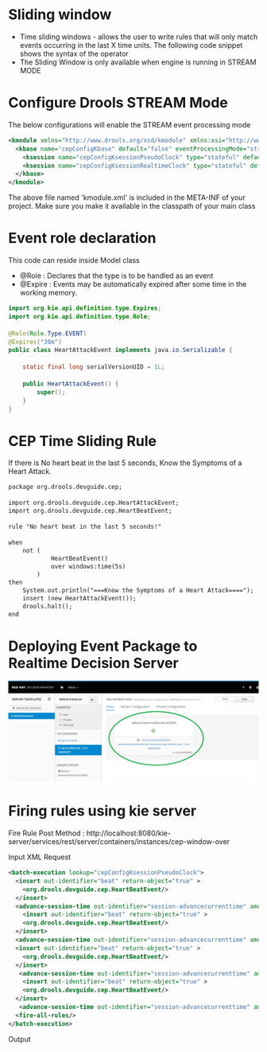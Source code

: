 # Sliding window

* Time sliding windows -  allows the user to write rules that will only match events occurring in the last X time units. The following code snippet shows the syntax of the operator
* The Sliding Window is only available when engine is running in STREAM MODE

# Configure Drools STREAM Mode

The below configurations will enable the STREAM event processing mode

```xml
<kmodule xmlns="http://www.drools.org/xsd/kmodule" xmlns:xsi="http://www.w3.org/2001/XMLSchema-instance">
  <kbase name="cepConfigKbase" default="false" eventProcessingMode="stream" equalsBehavior="identity" packages="org.drools.devguide.cep">
    <ksession name="cepConfigKsessionPseudoClock" type="stateful" default="false" clockType="pseudo"/>
    <ksession name="cepConfigKsessionRealtimeClock" type="stateful" default="false" clockType="realtime"/>
  </kbase>
</kmodule>
```
The above file named 'kmodule.xml' is included in the META-INF of your project. Make sure you make it available in the classpath of your main class

# Event role declaration 

This code can reside inside Model class

* @Role : Declares that the type is to be handled as an event
* @Expire : Events may be automatically expired after some time in the working memory.

```java
import org.kie.api.definition.type.Expires;
import org.kie.api.definition.type.Role;

@Role(Role.Type.EVENT)
@Expires("30m")
public class HeartAttackEvent implements java.io.Serializable {

    static final long serialVersionUID = 1L;

    public HeartAttackEvent() {
        super();
    }
}
```
# CEP Time Sliding Rule 
If there is No heart beat in the last 5 seconds, Know the Symptoms of a Heart Attack.
```DRL
package org.drools.devguide.cep;

import org.drools.devguide.cep.HeartAttackEvent;
import org.drools.devguide.cep.HeartBeatEvent;

rule "No heart beat in the last 5 seconds!"

when
    not (
            HeartBeatEvent()
            over windows:time(5s)
        )
then 
    System.out.println("===Know the Symptoms of a Heart Attack====");
    insert (new HeartAttackEvent());
    drools.halt();
end 
```

# Deploying Event Package to Realtime Decision Server

![eploying Event Package to Realtime Decision Server](https://github.com/rameshpk/drools_cep/blob/master/image/Deploy.png)

# Firing rules using kie server

Fire Rule Post Method : http://localhost:8080/kie-server/services/rest/server/containers/instances/cep-window-over

Input XML  Request 
```xml
<batch-execution lookup="cepConfigKsessionPseudoClock">
  <insert out-identifier="beat" return-object="true" >
    <org.drools.devguide.cep.HeartBeatEvent/>
  </insert>
  <advance-session-time out-identifier="session-advancecurrenttime" amount="1" unit="SECONDS"/>
    <insert out-identifier="beat" return-object="true" >
    <org.drools.devguide.cep.HeartBeatEvent/>
  </insert>
  <advance-session-time out-identifier="session-advancecurrenttime" amount="1" unit="SECONDS"/>
  <insert out-identifier="beat" return-object="true" >
    <org.drools.devguide.cep.HeartBeatEvent/>
  </insert>
   <advance-session-time out-identifier="session-advancecurrenttime" amount="1" unit="SECONDS"/>
    <insert out-identifier="beat" return-object="true" >
    <org.drools.devguide.cep.HeartBeatEvent/>
  </insert>
   <advance-session-time out-identifier="session-advancecurrenttime" amount="6" unit="SECONDS"/>
  <fire-all-rules/>
</batch-execution>
```
Output



